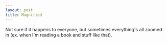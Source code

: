 ```yaml
---
layout: post
title: Magnified
---
```


Not sure if it happens to everyone, but sometimes everything's all zoomed in (ex. when I'm reading a book and stuff like that).